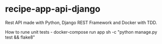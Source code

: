 # recipe-app-api-django
Rest API made with Python, Django REST Framework and Docker with TDD.

How to rune unit tests -
docker-compose run app sh -c "python manage.py test && flake8"